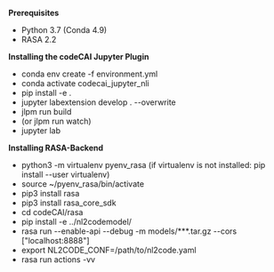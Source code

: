 **Prerequisites**
- Python 3.7 (Conda 4.9)
- RASA 2.2

**Installing the codeCAI Jupyter Plugin**
- conda env create -f environment.yml
- conda activate codecai_jupyter_nli
- pip install -e .
- jupyter labextension develop . --overwrite
- jlpm run build
- (or jlpm run watch)
- jupyter lab

**Installing RASA-Backend**
-  python3 -m virtualenv pyenv_rasa
   (if virtualenv is not installed: pip install --user virtualenv)
- source ~/pyenv_rasa/bin/activate
- pip3 install rasa 
- pip3 install rasa_core_sdk
- cd codeCAI/rasa
- pip install -e ../nl2codemodel/
- rasa run --enable-api --debug -m models/***.tar.gz --cors ["localhost:8888"]
- export NL2CODE_CONF=/path/to/nl2code.yaml
- rasa run actions -vv
